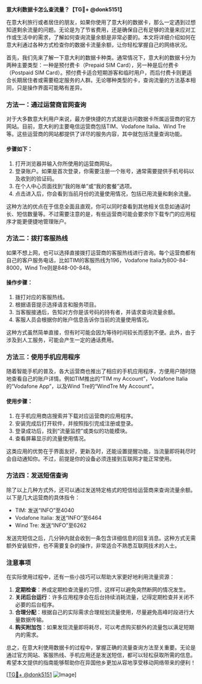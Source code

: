 **意大利数据卡怎么查流量？【TG💪+ @donk5151】**

在意大利旅行或者居住的朋友，如果你使用了意大利的数据卡，那么一定遇到过想知道剩余流量的问题。无论是为了节省费用，还是确保自己有足够的流量来应对工作或生活中的需求，了解如何查询流量余额是非常必要的。本文将详细介绍如何在意大利通过各种方式检查你的数据卡流量余额，让你轻松掌握自己的网络状况。

首先，我们先来了解一下意大利的数据卡种类。通常情况下，意大利的数据卡分为两种主要类型：一种是预付费卡（Prepaid SIM Card），另一种是后付费卡（Postpaid SIM Card）。预付费卡适合短期游客和临时用户，而后付费卡则更适合长期居住者或需要稳定服务的人群。无论哪种类型的卡，查询流量的方法基本相同，只是操作界面可能略有差异。

### 方法一：通过运营商官网查询

对于大多数意大利用户来说，最方便快捷的方式就是访问数据卡所属运营商的官方网站。目前，意大利的主要电信运营商包括TIM、Vodafone Italia、Wind Tre等。这些运营商的网站都提供了详尽的服务内容，其中就包括流量查询功能。

#### 步骤如下：

1. 打开浏览器并输入你所使用的运营商网址。
2. 登录账户。如果是首次登录，你需要注册一个账号，通常需要提供手机号码以及收到的验证码。
3. 在个人中心页面找到“我的账单”或“我的套餐”选项。
4. 点击进入后，你会看到当前月份的流量使用情况，包括已用流量和剩余流量。

这种方法的优点在于信息全面且直观，你可以同时查看到其他相关信息如通话时长、短信数量等。不过需要注意的是，有些运营商可能会要求你下载专门的应用程序才能更便捷地管理账户。

### 方法二：拨打客服热线

如果不想上网，也可以选择直接拨打运营商的客服热线进行咨询。每个运营商都有自己的客户服务电话，比如TIM的客服热线为196，Vodafone Italia为800-84-8000，Wind Tre则是848-00-848。

#### 操作步骤：

1. 拨打对应的客服热线。
2. 根据语音提示选择语言和服务项目。
3. 当客服接通后，告知对方你是该号码的持有者，并请求查询流量余额。
4. 客服人员会根据你的账户信息告诉你当前的流量使用情况。

这种方式虽然简单直接，但有时可能会因为等待时间较长而感到不便。此外，由于涉及到人工服务，可能会产生一定的通话费用。

### 方法三：使用手机应用程序

随着智能手机的普及，各大运营商也推出了相应的手机应用程序，方便用户随时随地查看自己的账户详情。例如TIM推出的“TIM my Account”，Vodafone Italia的“Vodafone App”，以及Wind Tre的“WindTre My Account”。

#### 使用步骤：

1. 在手机应用商店搜索并下载对应运营商的应用程序。
2. 安装完成后打开软件，并按照指引完成注册或登录。
3. 登录成功后，找到“流量监控”或类似的功能模块。
4. 查看屏幕显示的流量使用情况。

这类应用的优势在于界面友好，更新及时，还能设置提醒功能，当流量即将耗尽时会自动通知你。不过，前提是你的设备必须连接到互联网才能正常使用。

### 方法四：发送短信查询

除了以上几种方式外，还可以通过发送特定格式的短信给运营商来查询流量余额。以下是几大运营商的具体指令：

- TIM: 发送“INFO”至4040
- Vodafone Italia: 发送“INFO”至6464
- Wind Tre: 发送“INFO”至6262

发送完短信之后，几分钟内就会收到一条包含详细信息的回复消息。这种方式无需额外安装软件，也不需要复杂的操作，非常适合不熟悉互联网技术的人士。

### 注意事项

在实际使用过程中，还有一些小技巧可以帮助大家更好地利用流量资源：

1. **定期检查**：养成定期检查流量的习惯，这样可以避免突然断网的情况发生。
2. **关闭后台运行**：许多应用程序会在后台持续消耗流量，记得定期检查并关闭不必要的后台程序。
3. **合理分配**：根据自己的实际需求合理规划流量使用，尽量避免高峰时段进行大量数据传输。
4. **购买附加包**：如果发现流量即将耗尽，可以考虑购买额外的流量包以满足短期内的需求。

总之，在意大利使用数据卡的过程中，掌握正确的流量查询方法至关重要。无论是通过官方网站、客服热线、手机应用还是发送短信，都可以轻松获取所需的信息。希望本文提供的指南能够帮助你在异国他乡更加从容地享受移动网络带来的便利！

[[TG💪+ @donk5151](https://t.me/s/donk5151) ![Image](https://i.postimg.cc/rwNCRYN7/Snipaste-2025-04-30-17-27-05.png)]